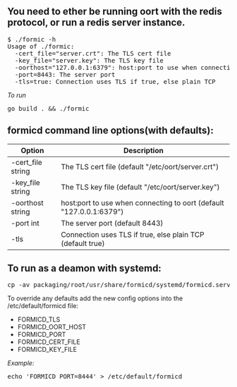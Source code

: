 ## You need to ether be running oort with the redis protocol, or run a redis server instance.

<pre>
$ ./formic -h
Usage of ./formic:
  -cert_file="server.crt": The TLS cert file
  -key_file="server.key": The TLS key file
  -oorthost="127.0.0.1:6379": host:port to use when connecting to oort
  -port=8443: The server port
  -tls=true: Connection uses TLS if true, else plain TCP
</pre>

*To run*

<pre>
go build . && ./formic
</pre>

## formicd command line options(with defaults):

Option | Description
------ | -----------
-cert_file string | The TLS cert file (default "/etc/oort/server.crt")      
-key_file string | The TLS key file (default "/etc/oort/server.key")
-oorthost string | host:port to use when connecting to oort (default "127.0.0.1:6379")
-port int |          The server port (default 8443)
-tls      |         Connection uses TLS if true, else plain TCP (default true)


## To run as a deamon with systemd:

<pre>
cp -av packaging/root/usr/share/formicd/systemd/formicd.service /lib/systemd/system
</pre>

To override any defaults add the new config options into the /etc/default/formicd file:
* FORMICD_TLS
* FORMICD_OORT_HOST
* FORMICD_PORT
* FORMICD_CERT_FILE
* FORMICD_KEY_FILE

*Example:*

<pre>
echo 'FORMICD_PORT=8444' > /etc/default/formicd
</pre>
